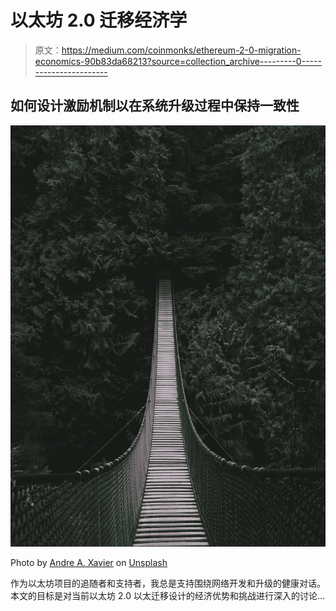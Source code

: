 # 以太坊 2.0 迁移经济学

> 原文：<https://medium.com/coinmonks/ethereum-2-0-migration-economics-90b83da68213?source=collection_archive---------0----------------------->

## 如何设计激励机制以在系统升级过程中保持一致性

![](img/1f927b82b33d5656c453ca47ca20d98f.png)

Photo by [Andre A. Xavier](https://unsplash.com/@andreamaraldg?utm_source=medium&utm_medium=referral) on [Unsplash](https://unsplash.com?utm_source=medium&utm_medium=referral)

作为以太坊项目的追随者和支持者，我总是支持围绕网络开发和升级的健康对话。本文的目标是对当前以太坊 2.0 以太迁移设计的经济优势和挑战进行深入的讨论…
